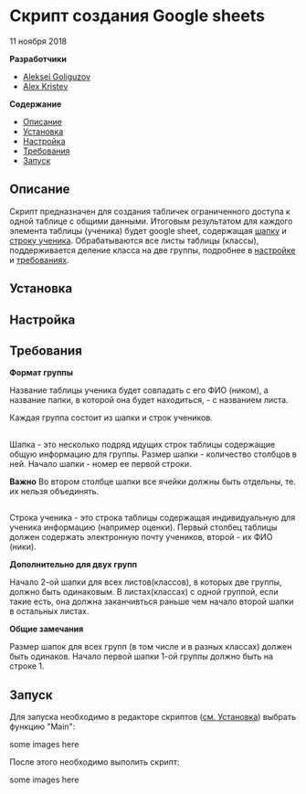 # Скрипт создания Google sheets
11 ноября 2018

**Разработчики**
* [Aleksei Goliguzov](https://github.com/MyLibh)  
* [Alex Kristev](https://github.com/kristevalex)  

**Содержание**
* [Описание](#s-About)
* [Установка](#s-Install)
* [Настройка](#s-Setup)
* [Требования](#s-Requirements)
* [Запуск](#s-Launch)

## <a name="s-About"></a> Описание

Скрипт предназначен для создания табличек ограниченного доступа к одной таблице с общими данными.
Итоговым результатом для каждого элемента таблицы (ученика) будет google sheet, 
содержащая [шапку](#s-Requirements-Header) и [строку ученика](#s-Requirements-Student-Line).
Обрабатываются все листы таблицы (классы), поддерживается деление класса на две группы, подробнее в [настройке]() и [требованиях](#s-Requirements).

## <a name="s-Install"></a> Установка
## <a name="#s-Setup"></a> Настройка
## <a name="s-Requirements"></a> Требования

**Формат группы**

Название таблицы ученика будет совпадать с его ФИО (ником), а название папки, в которой она будет находиться, - с названием листа. 

Каждая группа состоит из шапки и строк учеников.

## <a name="s-Requirements-Header"></a>
Шапка - это несколько подряд идущих строк таблицы содержащие общую информацию для группы.
Размер шапки - количество столбцов в ней.
Начало шапки - номер ее первой строки.

**Важно** Во втором столбце шапки все ячейки должны быть отдельны, те. их нельзя объединять.

## <a name="s-Requirements-Student-Line"></a>
Строка ученика - это строка таблицы содержащая индивидуальную для ученика информацию (например оценки).
Первый столбец таблицы должен содержать электронную почту учеников, второй - их ФИО (ники).

**Дополнительно для двух групп**

Начало 2-ой шапки для всех листов(классов), в которых две группы, должно быть одинаковым.
В листах(классах) с одной группой, если такие есть, она должна заканчивться раньше чем начало второй шапки в остальных листах. 

**Общие замечания**

Размер шапок для всех групп (в том числе и в разных классах) должен быть одинаков.
Начало первой шапки 1-ой группы должно быть на строке 1.

## <a name="s-Launch"></a> Запуск

Для запуска необходимо в редакторе скриптов ([см. Установка]()) выбрать функцию "Main":

some images here

После этого необходимо выполить скрипт:

some images here
